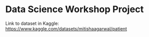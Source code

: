 # Data Science Workshop Project

Link to dataset in Kaggle: https://www.kaggle.com/datasets/mitishaagarwal/patient
